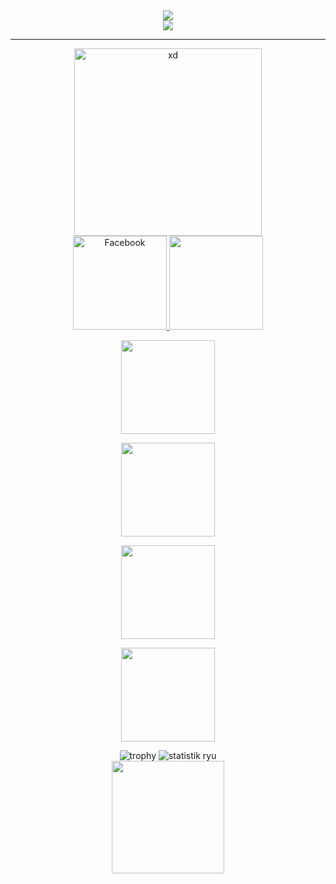 <div align="center">
<img src="https://img.shields.io/github/followers/ryugenxd?color=crimson&logo=github&style=for-the-badge">
<br>
<img src="https://github-readme-streak-stats.herokuapp.com/?user=ryugenxd&theme=dark">
<hr>
 <img width="300px"  src="https://i.pinimg.com/originals/b4/b1/64/b4b1640525ecadfa1030e6096f3ec842.gif" alt="xd">
<br>
   <a href="https://www.facebook.com/wRyZ.freands.158.watded.daww">
      <img width="150px" src="https://img.shields.io/badge/-Facebook-1877f2?style=for-the-badge&logo=facebook&logoColor=white" alt="Facebook" />
</a>
<img width="150px" src="https://img.shields.io/static/v1?label=BackEnd&message=Dev&color=crimson&style=flat-square">
<p>
<img width="150px" src="https://img.shields.io/static/v1?label=JAVA&message=WEBVIEW&color=crimson&style=flat-square">
</p>
<p>
<img width="150px" src="https://img.shields.io/badge/javascript%20-%23323330.svg?&style=for-the-badge&logo=javascript&logoColor=%23F7DF1E" />
</p>
<p>
<img width="150px" src="https://img.shields.io/badge/PHP-777BB4?style=for-the-badge&logo=php&logoColor=white" />
</p>
<p>
<img width="150px" src="https://img.shields.io/badge/Laravel-FF2D20?style=for-the-badge&logo=laravel&logoColor=white" />
</p>
<img title="trophy" src="https://github-profile-trophy.vercel.app/?username=ryugenxd&theme=radical">  
<img src="https://github-readme-stats.vercel.app/api?username=ryugenxd&show_icons=true&theme=radical" alt="statistik ryu">
<br>
    <img src="https://github-readme-stats.vercel.app/api/top-langs/?username=ryugenXD&layout=compact&theme=dark" height="180"/>
</div>
